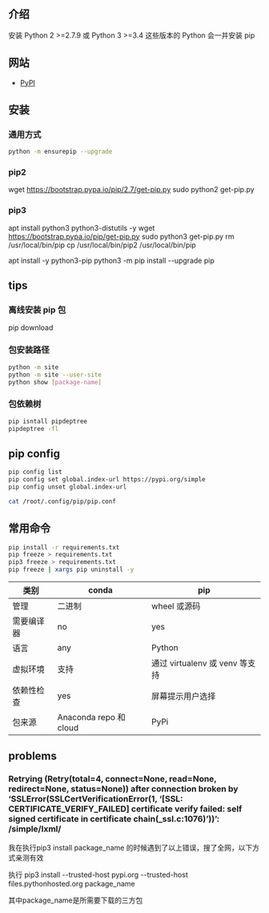 
## 介绍

安装 Python 2 >=2.7.9 或 Python 3 >=3.4 这些版本的 Python 会一并安装 pip


## 网站

- [PyPI](https://pypi.org/)

## 安装

### 通用方式

```bash
python -m ensurepip --upgrade
```



### pip2

wget https://bootstrap.pypa.io/pip/2.7/get-pip.py
sudo python2 get-pip.py

### pip3



apt install python3 python3-distutils -y
wget https://bootstrap.pypa.io/pip/get-pip.py
sudo python3 get-pip.py
rm /usr/local/bin/pip
cp /usr/local/bin/pip2 /usr/local/bin/pip

apt install -y python3-pip
python3 -m pip install --upgrade pip



## tips

### 离线安装 pip 包

pip download


### 包安装路径
```bash
python -m site
python -m site --user-site
python show [package-name]
```

### 包依赖树
```bash
pip isntall pipdeptree
pipdeptree -fl
```

## pip config

```bash
pip config list
pip config set global.index-url https://pypi.org/simple
pip config unset global.index-url

cat /root/.config/pip/pip.conf
```

## 常用命令

```bash
pip install -r requirements.txt
pip freeze > requirements.txt
pip3 freeze > requirements.txt
pip freeze | xargs pip uninstall -y
```

| 类别                 | conda                  | pip                            |
| ---------- | ---------------------- | ------------------------------ |
| 管理       | 二进制                 | wheel 或源码                   |
| 需要编译器 | no                     | yes                            |
| 语言       | any                    | Python                         |
| 虚拟环境   | 支持                   | 通过 virtualenv 或 venv 等支持 |
| 依赖性检查 | yes                    | 屏幕提示用户选择               |
| 包来源     | Anaconda repo 和 cloud | PyPi                           |


## problems

### Retrying (Retry(total=4, connect=None, read=None, redirect=None, status=None)) after connection broken by ‘SSLError(SSLCertVerificationError(1, ‘[SSL: CERTIFICATE_VERIFY_FAILED] certificate verify failed: self signed certificate in certificate chain(_ssl.c:1076)’))’: /simple/lxml/

我在执行pip3 install package_name 的时候遇到了以上错误，搜了全网，以下方式亲测有效

执行 pip3 install --trusted-host pypi.org --trusted-host files.pythonhosted.org package_name

其中package_name是所需要下载的三方包

